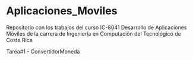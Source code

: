 # Aplicaciones_Moviles
Repositorio con los trabajos del curso IC-8041 Desarrollo de Aplicaciones Móviles de la carrera de Ingeniería en Computación del Tecnológico de Costa Rica

Tarea#1 - ConvertidorMoneda
